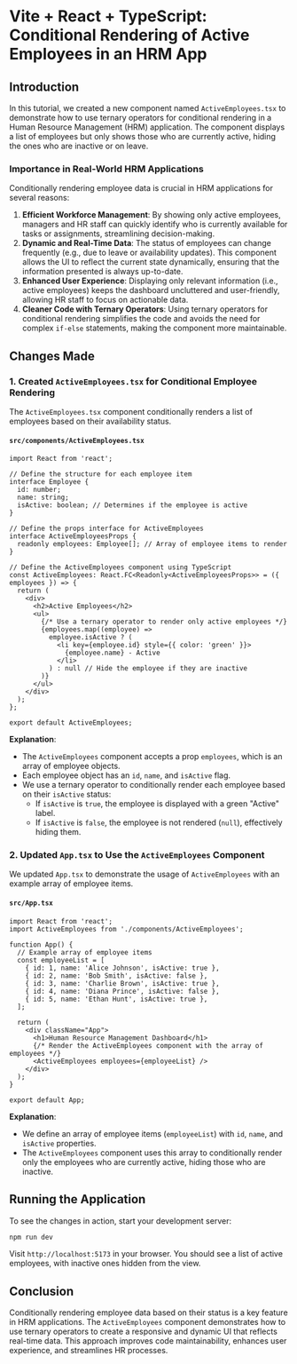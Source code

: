 
# Vite + React + TypeScript: Conditional Rendering of Active Employees in an HRM App

## Introduction

In this tutorial, we created a new component named `ActiveEmployees.tsx` to demonstrate how to use ternary operators for conditional rendering in a Human Resource Management (HRM) application. The component displays a list of employees but only shows those who are currently active, hiding the ones who are inactive or on leave.

### Importance in Real-World HRM Applications

Conditionally rendering employee data is crucial in HRM applications for several reasons:

1. **Efficient Workforce Management**: By showing only active employees, managers and HR staff can quickly identify who is currently available for tasks or assignments, streamlining decision-making.
2. **Dynamic and Real-Time Data**: The status of employees can change frequently (e.g., due to leave or availability updates). This component allows the UI to reflect the current state dynamically, ensuring that the information presented is always up-to-date.
3. **Enhanced User Experience**: Displaying only relevant information (i.e., active employees) keeps the dashboard uncluttered and user-friendly, allowing HR staff to focus on actionable data.
4. **Cleaner Code with Ternary Operators**: Using ternary operators for conditional rendering simplifies the code and avoids the need for complex `if-else` statements, making the component more maintainable.

## Changes Made

### 1. Created `ActiveEmployees.tsx` for Conditional Employee Rendering

The `ActiveEmployees.tsx` component conditionally renders a list of employees based on their availability status.

#### `src/components/ActiveEmployees.tsx`

```tsx
import React from 'react';

// Define the structure for each employee item
interface Employee {
  id: number;
  name: string;
  isActive: boolean; // Determines if the employee is active
}

// Define the props interface for ActiveEmployees
interface ActiveEmployeesProps {
  readonly employees: Employee[]; // Array of employee items to render
}

// Define the ActiveEmployees component using TypeScript
const ActiveEmployees: React.FC<Readonly<ActiveEmployeesProps>> = ({ employees }) => {
  return (
    <div>
      <h2>Active Employees</h2>
      <ul>
        {/* Use a ternary operator to render only active employees */}
        {employees.map((employee) =>
          employee.isActive ? (
            <li key={employee.id} style={{ color: 'green' }}>
              {employee.name} - Active
            </li>
          ) : null // Hide the employee if they are inactive
        )}
      </ul>
    </div>
  );
};

export default ActiveEmployees;
```

**Explanation**:
- The `ActiveEmployees` component accepts a prop `employees`, which is an array of employee objects.
- Each employee object has an `id`, `name`, and `isActive` flag.
- We use a ternary operator to conditionally render each employee based on their `isActive` status:
  - If `isActive` is `true`, the employee is displayed with a green "Active" label.
  - If `isActive` is `false`, the employee is not rendered (`null`), effectively hiding them.

### 2. Updated `App.tsx` to Use the `ActiveEmployees` Component

We updated `App.tsx` to demonstrate the usage of `ActiveEmployees` with an example array of employee items.

#### `src/App.tsx`

```tsx
import React from 'react';
import ActiveEmployees from './components/ActiveEmployees';

function App() {
  // Example array of employee items
  const employeeList = [
    { id: 1, name: 'Alice Johnson', isActive: true },
    { id: 2, name: 'Bob Smith', isActive: false },
    { id: 3, name: 'Charlie Brown', isActive: true },
    { id: 4, name: 'Diana Prince', isActive: false },
    { id: 5, name: 'Ethan Hunt', isActive: true },
  ];

  return (
    <div className="App">
      <h1>Human Resource Management Dashboard</h1>
      {/* Render the ActiveEmployees component with the array of employees */}
      <ActiveEmployees employees={employeeList} />
    </div>
  );
}

export default App;
```

**Explanation**:
- We define an array of employee items (`employeeList`) with `id`, `name`, and `isActive` properties.
- The `ActiveEmployees` component uses this array to conditionally render only the employees who are currently active, hiding those who are inactive.

## Running the Application

To see the changes in action, start your development server:

```bash
npm run dev
```

Visit `http://localhost:5173` in your browser. You should see a list of active employees, with inactive ones hidden from the view.

## Conclusion

Conditionally rendering employee data based on their status is a key feature in HRM applications. The `ActiveEmployees` component demonstrates how to use ternary operators to create a responsive and dynamic UI that reflects real-time data. This approach improves code maintainability, enhances user experience, and streamlines HR processes.